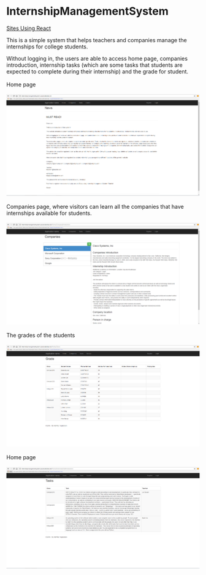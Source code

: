 # InternshipManagementSystem

[Sites Using React](http://internshipmanagementsystem.azurewebsites.net)

This is a simple system that helps teachers and companies manage the internships for college students.

Without logging in, the users are able to access home page, companies introduction, internship tasks (which are some tasks that students are expected to complete during their internship) and the grade for student.
<br>
<br>
Home page
<br><br>
![alt tag](https://github.com/sliu353/InternshipManagementSystem/blob/master/Screenshots/Capture1.PNG)
<br><br>
Companies page, where visitors can learn all the companies that have internships available for students.
<br><br>
![alt tag](https://github.com/sliu353/InternshipManagementSystem/blob/master/Screenshots/Capture2.PNG)
<br><br>
The grades of the students
<br><br>
![alt tag](https://github.com/sliu353/InternshipManagementSystem/blob/master/Screenshots/Capture3.PNG)
<br><br>
Home page
<br><br>
![alt tag](https://github.com/sliu353/InternshipManagementSystem/blob/master/Screenshots/Capture.PNG)
